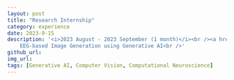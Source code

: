 ```yaml
---
layout: post
title: "Research Internship"
category: experience
date: 2023-9-15
description: '<i>2023 August - 2023 September (1 month)</i><br /><a href="https://group.ntt/jp/">NTT R&D </a><br />
    EEG-based Image Generation using Generative AI<br />'
github_url:
img_url:
tags: [Generative AI, Computer Vision, Computational Neuroscience]
---
```


